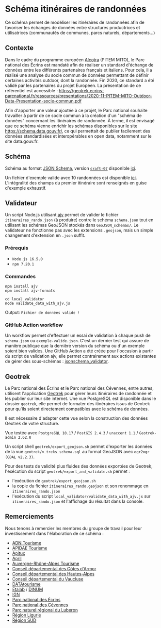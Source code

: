 # Schéma itinéraires de randonnées

Ce schéma permet de modéliser les itinéraires de randonnées afin de favoriser les échanges de données entre structures productrices et utilisatrices (communautés de communes, parcs naturels, départements...)

## Contexte

Dans le cadre du programme européen [Alcotra](https://www.interreg-alcotra.eu/fr/decouvrir-alcotra/les-projets-finances/mito-modeles-integres-pour-le-tourisme-outdoor-dans-lespace) (PITEM MITO), le Parc national des Écrins est mandaté afin de réaliser un standard d'échange de données entre les différents partenaires français et italiens. Pour cela, il a réalisé une analyse du socle commun de données permettant de définir certaines activités outdoor, dont la randonnée. Fin 2020, ce standard a été validé par les partenaires du projet Européen. La présentation de ce référentiel est accessible : https://geotrek.ecrins-parcnational.fr/ressources/presentations/2020-11-PITEM-MITO-Outdoor-Data-Presentation-socle-commun.pdf

Afin d'apporter une valeur ajoutée à ce projet, le Parc national souhaite travailler à partir de ce socle commun à la création d'un "schéma de données" concernant les itinéraires de randonnée. À terme, il est envisagé que ce schéma vienne enrichir les schémas disponibles sur le site https://schema.data.gouv.fr/, ce qui permettait de publier facilement des données standardisées et interopérables en open data, notamment sur le site data.gouv.fr.


## Schéma

Schéma au format [JSON Schema](https://json-schema.org/), version [`draft-07`](https://json-schema.org/specification-links.html#draft-7) disponible [ici](https://github.com/PnX-SI/schema_randonnee/raw/v1.0.1/schema.json).

Un fichier d'exemple valide avec 10 randonnées est disponible [ici](https://github.com/PnX-SI/schema_randonnee/raw/v1.0.1/exemple-valide.json). L'intégralité des champs du premier itinéraire sont renseignés en guise d'exemple exhaustif.

## Validateur

Un script Node.js utilisant [ajv](https://ajv.js.org/) permet de valider le fichier `itineraires_rando.json` (à produire) contre le schéma `schema.json` tout en utilisant les schémas GeoJSON stockés dans `GeoJSON_schemas/`. Le validateur ne fonctionne pas avec les extensions `.geojson`, mais un simple changement d'extension en `.json` suffit.

### Prérequis

- `Node.js 16.5.0`
- `npm 7.20.1`

### Commandes
```
npm install ajv
npm install ajv-formats
```

```
cd local_validator
node validate_data_with_ajv.js
```
Output:
`Fichier de données valide !`

### GitHub Action workflow

Un workflow permet d'effectuer un essai de validation à chaque push de `schema.json` ou `exemple-valide.json`. C'est un dernier test qui assure de manière publique que la dernière version du schéma ou d'un exemple soient bien valides. Une GitHub Action a été créée pour l'occasion à partir du script de validation ajv, elle permet contrairement aux actions existantes de gérer des sous-schémas : [jsonschema_validator](https://github.com/pnx-si/jsonschema_validator).

## Geotrek

Le Parc national des Écrins et le Parc national des Cévennes, entre autres, utilisent l'application [Geotrek](https://github.com/GeotrekCE) pour gérer leurs itinéraires de randonnée et les publier sur leur site internet. Une vue PostgreSQL est disponible dans le dossier `geotrek`, elle permet de formater des itinéraires issus de Geotrek pour qu'ils soient directement compatibles avec le schéma de données.

Il est nécessaire d'adapter cette vue selon la construction des données Geotrek de votre structure.

Vue testée avec `PostgreSQL 10.17` / `PostGIS 2.4.3` / `unaccent 1.1` / `Geotrek-admin 2.62.0`

Un script shell `geotrek/export_geojson.sh` permet d'exporter les données de la vue `geotrek/v_treks_schema.sql` au format GeoJSON avec `ogr2ogr (GDAL v2.2.3)`.

Pour des tests de validité plus fluides des données exportées de Geotrek, l'exécution du script `geotrek/export_and_validate.sh` permet :
- l'exécution de `geotrek/export_geojson.sh`
- la copie du fichier `itineraires_rando.geojson` et son renommage en `itineraires_rando.json`
- l'exécution du script `local_validator/validate_data_with_ajv.js` sur `itineraires_rando.json` et l'affichage du résultat dans la console.



## Remerciements

Nous tenons à remercier les membres du groupe de travail pour leur investissement dans l'élaboration de ce schéma :

* [ADN Tourisme](https://www.adn-tourisme.fr/)
* [APIDAE Tourisme](https://www.apidae-tourisme.com/)
* [Apitux](http://www.apitux.com/)
* [April](https://www.april.org/)
* [Auvergne-Rhône-Alpes Tourisme](https://www.auvergnerhonealpes-tourisme.com/)
* [Conseil départemental des Côtes d'Armor](https://cotesdarmor.fr/)
* [Conseil départemental des Hautes-Alpes](https://www.hautes-alpes.fr/)
* [Conseil départemental du Vaucluse](https://www.vaucluse.fr/)
* [DATAtourisme](https://www.datatourisme.gouv.fr/)
* [Etalab](https://www.etalab.gouv.fr/) / [DINUM](https://www.numerique.gouv.fr/)
* [IGN](https://www.ign.fr/)
* [Parc national des Écrins](https://www.ecrins-parcnational.fr/)
* [Parc national des Cévennes](https://www.cevennes-parcnational.fr/)
* [Parc naturel régional du Luberon](https://www.parcduluberon.fr/)
* [Région Ligurie](https://www.regione.liguria.it/)
* [Région SUD](https://www.maregionsud.fr/)
